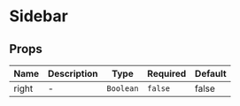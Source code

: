 # Sidebar

## Props

<!-- @vuese:Sidebar:props:start -->
|Name|Description|Type|Required|Default|
|---|---|---|---|---|
|right|-|`Boolean`|`false`|false|

<!-- @vuese:Sidebar:props:end -->


